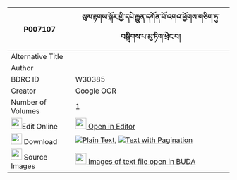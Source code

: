 |P007107|སུམ་རྟགས་སྐོར་གྱི་དཔེ་རྒྱུན་དཀོན་པོ་འགའ་ཕྱོགས་གཅིག་ཏུ་བསྒྲིགས་པ་མུ་ཏིག་ཕྲེང་བ། 
| --- | --- 
|Alternative Title |
|Author | 
|BDRC ID | W30385
|Creator | Google OCR
|Number of Volumes| 1
|<img width="25" src="https://img.icons8.com/color/25/000000/edit-property.png">Edit Online| [<img width="25" src="https://avatars.githubusercontent.com/u/45091458?s=200&v=4"> Open in Editor](http://editor.openpecha.org/P007107)
|<img width="25" src="https://img.icons8.com/fluent/48/000000/download-2.png"/>  Download | [![](https://img.icons8.com/color/20/000000/txt.png)Plain Text](https://github.com/Openpecha/P007107/releases/download/v1/sum_tak_kor_gyi_pe_gyun_konpo__plain_P007107.zip), [![](https://img.icons8.com/color/20/000000/txt.png)Text with Pagination](https://github.com/Openpecha/P007107/releases/download/v1/sum_tak_kor_gyi_pe_gyun_konpo__pages_P007107.zip)
|<img width="25" src="https://img.icons8.com/plasticine/100/000000/pictures-folder.png"/>  Source Images | [<img width="25" src="https://library.bdrc.io/icons/BUDA-small.svg"> Images of text file open in BUDA](https://library.bdrc.io/show/bdr:W30385)
